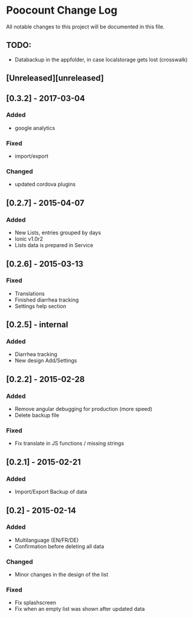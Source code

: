 # Poocount Change Log
All notable changes to this project will be documented in this file.

## TODO:
- Databackup in the appfolder, in case localstorage gets lost (crosswalk)


## [Unreleased][unreleased]

## [0.3.2] - 2017-03-04
### Added
- google analytics
### Fixed
- import/export
### Changed
- updated cordova plugins

## [0.2.7] - 2015-04-07
### Added
- New Lists, entries grouped by days
- Ionic v1.0r2
- Lists data is prepared in Service


## [0.2.6] - 2015-03-13
### Fixed
- Translations
- Finished diarrhea tracking
- Settings help section

## [0.2.5] - internal
### Added
- Diarrhea tracking
- New design Add/Settings

## [0.2.2] - 2015-02-28
### Added
- Remove angular debugging for production (more speed)
- Delete backup file

### Fixed
- Fix translate in JS functions / missing strings


## [0.2.1] - 2015-02-21
### Added
- Import/Export Backup of data

## [0.2] - 2015-02-14
### Added
- Multilanguage (EN/FR/DE)
- Confirmation before deleting all data

### Changed
- Minor changes in the design of the list

### Fixed
- Fix splashscreen
- Fix when an empty list was shown after updated data